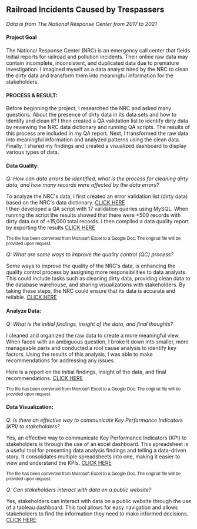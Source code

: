 ## Railroad Incidents Caused by Trespassers
*Data is from The National Response Center from 2017 to 2021*



#### Project Goal

The National Response Center (NRC) is an emergency call center that fields Initial reports for railroad and pollution incidents.   Their online raw data may contain incomplete, inconsistent, and duplicated data due to premature investigation.  I imagined myself as a data analyst hired by the NRC to clean the dirty data and transform them into meaningful information for the stakeholders.

#### PROCESS & RESULT:

Before beginning the project, I researched the NRC and asked many questions. About the presence of dirty data in its data sets and how to identify and clean it? I then created a QA validation list to identify dirty data by reviewing the NRC data dictionary and running QA scripts. The results of this process are included in my QA report. Next, I transformed the raw data into meaningful information and analyzed patterns using the clean data. Finally, I shared my findings and created a visualized dashboard to display various types of data.


#### Data Quality:

*Q: How can data errors be identified, what is the process for cleaning dirty data, and how many records were affected by the data errors?*

To analyze the NRC's data, I first created an error validation list (dirty data) based on the NRC's data dictionary. [CLICK HERE](https://drive.google.com/file/d/1F-RKH58q6bnSUqEnUheCC2nu-hEOZaDu/view?usp=share_link)  
I then developed a QA script with 17 validation queries using MySQL. When running the script the results showed that there were +500 records with dirty data out of +15,000 total records. I then compiled a data quality report by exporting the results [CLICK HERE](https://docs.google.com/spreadsheets/d/1gpAq7NvOR4bu8Pl4Zip4Wf88_ufVIE-Q/edit?usp=share_link&ouid=114709162336788348185&rtpof=true&sd=true)  

<span style="font-family: Arial; font-size: 12px; ;">The file has been converted from Microsoft Excel to a Google Doc.  The original file will be provided upon request.</span>

*Q: What are some ways to improve the quality control (QC) process?*

Some ways to improve the quality of the NRC's data, is enhancing the quality control process by assigning more responsibilities to data analysts. This could include tasks such as cleaning dirty data, providing clean data to the database warehouse, and sharing visualizations with stakeholders. By taking these steps, the NRC could ensure that its data is accurate and reliable. [CLICK HERE](https://drive.google.com/file/d/1VtVgWzTXnYfMN0js0EF3hN65dfs_BwwX/view?usp=sharing)  

#### Analyze Data:
*Q: What is the initial findings, insight of the data, and final thoughts?*

I cleaned and organized the raw data to create a more meaningful view. When faced with an ambiguous question, I broke it down into smaller, more manageable parts and conducted a root cause analysis to identify key factors. Using the results of this analysis, I was able to make recommendations for addressing any issues.

Here is a report on the initial findings, insight of the data, and final recommendations. [CLICK HERE](https://drive.google.com/file/d/1xlliHxO4WYssyZua-Ii3jzPa0-JNQlRW/view?usp=sharing)  

<span style="font-family: Arial; font-size: 12px; ;">The file has been converted from Microsoft Excel to a Google Doc.  The original file will be provided upon request.</span>

#### Data Visualization:
*Q: Is there an effective way to communicate Key Performance Indicators (KPI) to stakeholders?*

Yes, an effective way to communicate Key Performance Indicators (KPI) to stakeholders is through the use of an excel dashboard. This spreadsheet is a useful tool for presenting data analysis findings and telling a data-driven story. It consolidates multiple spreadsheets into one, making it easier to view and understand the KPIs.
 [CLICK HERE](https://drive.google.com/file/d/1ic-kuGQsb3fr1YjrtS3ny6zi9ngD91oC/view?usp=share_link)  

 <span style="font-family: Arial; font-size: 12px; ;">The file has been converted from Microsoft Excel to a Google Doc.  The original file will be provided upon request.</span>

 *Q: Can stakeholders interact with data on a public website?*

Yes, stakeholders can interact with data on a public website through the use of a tableau dashboard. This tool allows for easy navigation and allows stakeholders to find the information they need to make informed decisions.
 [CLICK HERE](https://www.google.com/url?q=https%3A%2F%2Fpublic.tableau.com%2Fapp%2Fprofile%2Fbrendon2981%2Fviz%2FNRCDRAFTVERSION%2FNRC&sa=D&sntz=1&usg=AOvVaw1vDwFSmsEogLKsm3W55AMf)  
 